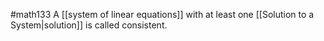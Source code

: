 #math133 
A [[system of linear equations]] with at least one [[Solution to a System|solution]] is called consistent.